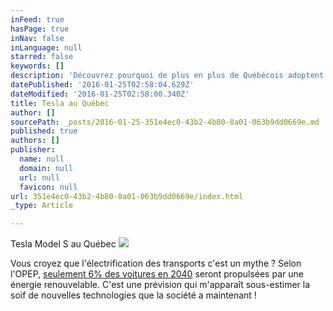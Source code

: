 ```yaml
---
inFeed: true
hasPage: true
inNav: false
inLanguage: null
starred: false
keywords: []
description: 'Découvrez pourquoi de plus en plus de Québécois adoptent la marque Californienne 100% électrique.'
datePublished: '2016-01-25T02:58:04.629Z'
dateModified: '2016-01-25T02:58:00.340Z'
title: Tesla au Québec
author: []
sourcePath: _posts/2016-01-25-351e4ec0-43b2-4b80-8a01-063b9dd0669e.md
published: true
authors: []
publisher:
  name: null
  domain: null
  url: null
  favicon: null
url: 351e4ec0-43b2-4b80-8a01-063b9dd0669e/index.html
_type: Article

---
```

Tesla Model S au Québec
![](https://the-grid-user-content.s3-us-west-2.amazonaws.com/6b07bb4f-7dd4-443c-9b77-5613452b7b24.jpg)

Vous croyez que l'électrification des transports c'est un mythe ? Selon l'OPEP, [seulement 6% des voitures en 2040][0] seront propulsées par une énergie renouvelable. C'est une prévision qui m'apparaît sous-estimer la soif de nouvelles technologies que la société a maintenant ! 

[0]: http://www.greencarreports.com/news/1101592_opec-says-electric-cars-will-remain-irrelevant-through-2040